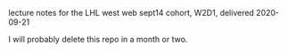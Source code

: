 
lecture notes for the LHL west web sept14 cohort, W2D1, delivered 2020-09-21

I will probably delete this repo in a month or two.
